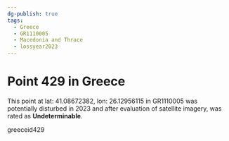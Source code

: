 ```yaml
---
dg-publish: true
tags:
  - Greece
  - GR1110005
  - Macedonia and Thrace
  - lossyear2023
---
```


# Point 429 in Greece

This point at lat: 41.08672382, lon: 26.12956115 in GR1110005 was potentially disturbed in 2023 and after evaluation of satellite imagery, was rated as **Undeterminable**.



greeceid429